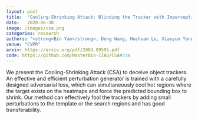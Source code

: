 ```yaml
---
layout: post
title:  "Cooling-Shrinking Attack: Blinding the Tracker with Imperceptible Noises"
date:   2020-06-30
image: /images/csa.png
categories: research
authors: "<strong>Bin Yan</strong>, Dong Wang, Huchuan Lu, Xiaoyun Yang"
venue: "CVPR"
arxiv: https://arxiv.org/pdf/2003.09595.pdf
code: https://github.com/MasterBin-IIAU/CSA#csa
---
```


We present the Cooling-Shrinking Attack (CSA) to deceive object trackers. An effective and efficient perturbation generator is trained with a carefully designed adversarial loss, which can simultaneously cool hot regions where the target exists on the heatmaps and force the predicted bounding box to shrink. Our method can effectively fool the trackers by adding small perturbations to the template or the search regions and has good transferability.